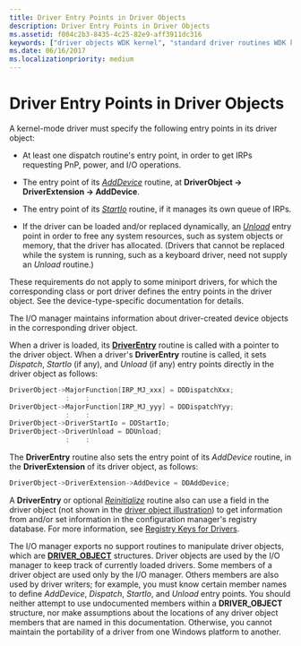 ```yaml
---
title: Driver Entry Points in Driver Objects
description: Driver Entry Points in Driver Objects
ms.assetid: f004c2b3-8435-4c25-82e9-aff3911dc316
keywords: ["driver objects WDK kernel", "standard driver routines WDK kernel , driver objects", "driver routines WDK kernel , driver objects", "routines WDK kernel , driver objects", "objects WDK driver objects", "entry points WDK kernel", "driver entry points WDK kernel"]
ms.date: 06/16/2017
ms.localizationpriority: medium
---
```


# Driver Entry Points in Driver Objects





A kernel-mode driver must specify the following entry points in its driver object:

-   At least one dispatch routine's entry point, in order to get IRPs requesting PnP, power, and I/O operations.

-   The entry point of its [*AddDevice*](https://docs.microsoft.com/windows-hardware/drivers/ddi/wdm/nc-wdm-driver_add_device) routine, at **DriverObject -&gt; DriverExtension -&gt; AddDevice**.

-   The entry point of its [*StartIo*](https://docs.microsoft.com/windows-hardware/drivers/ddi/wdm/nc-wdm-driver_startio) routine, if it manages its own queue of IRPs.

-   If the driver can be loaded and/or replaced dynamically, an [*Unload*](https://docs.microsoft.com/windows-hardware/drivers/ddi/wdm/nc-wdm-driver_unload) entry point in order to free any system resources, such as system objects or memory, that the driver has allocated. (Drivers that cannot be replaced while the system is running, such as a keyboard driver, need not supply an *Unload* routine.)

These requirements do not apply to some miniport drivers, for which the corresponding class or port driver defines the entry points in the driver object. See the device-type-specific documentation for details.

The I/O manager maintains information about driver-created device objects in the corresponding driver object.

When a driver is loaded, its [**DriverEntry**](https://docs.microsoft.com/windows-hardware/drivers/ddi/wdm/nc-wdm-driver_initialize) routine is called with a pointer to the driver object. When a driver's **DriverEntry** routine is called, it sets *Dispatch*, *StartIo* (if any), and *Unload* (if any) entry points directly in the driver object as follows:

```cpp
DriverObject->MajorFunction[IRP_MJ_xxx] = DDDispatchXxx; 
              :    : 
DriverObject->MajorFunction[IRP_MJ_yyy] = DDDispatchYyy; 
              :    : 
DriverObject->DriverStartIo = DDStartIo; 
DriverObject->DriverUnload = DDUnload; 
              :    : 
```

The **DriverEntry** routine also sets the entry point of its *AddDevice* routine, in the **DriverExtension** of its driver object, as follows:

```cpp
DriverObject->DriverExtension->AddDevice = DDAddDevice; 
```

A **DriverEntry** or optional [*Reinitialize*](https://docs.microsoft.com/windows-hardware/drivers/ddi/ntddk/nc-ntddk-driver_reinitialize) routine also can use a field in the driver object (not shown in the [driver object illustration](introduction-to-driver-objects.md#driver-object-illustration)) to get information from and/or set information in the configuration manager's registry database. For more information, see [Registry Keys for Drivers](https://docs.microsoft.com/windows-hardware/drivers/install/overview-of-registry-trees-and-keys).

The I/O manager exports no support routines to manipulate driver objects, which are [**DRIVER\_OBJECT**](https://docs.microsoft.com/windows-hardware/drivers/ddi/wdm/ns-wdm-_driver_object) structures. Driver objects are used by the I/O manager to keep track of currently loaded drivers. Some members of a driver object are used only by the I/O manager. Others members are also used by driver writers; for example, you must know certain member names to define *AddDevice*, *Dispatch*, *StartIo*, and *Unload* entry points. You should neither attempt to use undocumented members within a **DRIVER\_OBJECT** structure, nor make assumptions about the locations of any driver object members that are named in this documentation. Otherwise, you cannot maintain the portability of a driver from one Windows platform to another.

 

 




